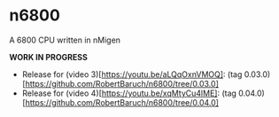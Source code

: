 # n6800
A 6800 CPU written in nMigen

**WORK IN PROGRESS**

* Release for (video 3)[https://youtu.be/aLQqOxnVMOQ]: (tag 0.03.0)[https://github.com/RobertBaruch/n6800/tree/0.03.0]
* Release for (video 4)[https://youtu.be/xqMtyCu4lME]: (tag 0.04.0)[https://github.com/RobertBaruch/n6800/tree/0.04.0]